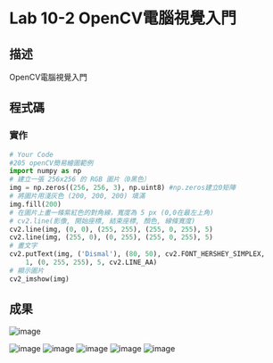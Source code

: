 # Lab 10-2 OpenCV電腦視覺入門
## 描述
OpenCV電腦視覺入門

## 程式碼
### 實作
```python
# Your Code
#205 openCV簡易繪圖範例
import numpy as np
# 建立一張 256x256 的 RGB 圖片（0黑色）
img = np.zeros((256, 256, 3), np.uint8) #np.zeros建立0矩陣
# 將圖片用淺灰色 (200, 200, 200) 填滿
img.fill(200)
# 在圖片上畫一條紫紅色的對角線，寬度為 5 px (0,0在最左上角)
# cv2.line(影像, 開始座標, 結束座標, 顏色, 線條寬度)
cv2.line(img, (0, 0), (255, 255), (255, 0, 255), 5)
cv2.line(img, (255, 0), (0, 255), (255, 0, 255), 5)
# 畫文字
cv2.putText(img, ('Dismal'), (80, 50), cv2.FONT_HERSHEY_SIMPLEX,
    1, (0, 255, 255), 5, cv2.LINE_AA)
# 顯示圖片
cv2_imshow(img)
```
## 成果
![image](https://user-images.githubusercontent.com/10968626/144733017-3887a225-5824-422e-a70b-f36baffafb70.png)

![image](https://user-images.githubusercontent.com/10968626/144733031-fb986282-e6c3-4a2f-9754-b11d34c74a26.png)
![image](https://user-images.githubusercontent.com/10968626/144733033-aa68e1ae-2a2b-4c4d-b6b1-c91d1ac390e3.png)
![image](https://user-images.githubusercontent.com/10968626/144733036-dbe2a765-d0e6-4804-b67a-8ffe78234e49.png)
![image](https://user-images.githubusercontent.com/10968626/144733039-dfe88b3f-7342-4aa3-a824-7b2f266fc2f0.png)
![image](https://user-images.githubusercontent.com/10968626/144733045-d5dd9935-f94e-42db-a846-8c162377dc6f.png)


